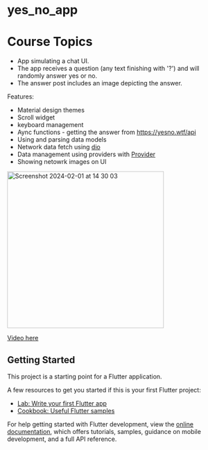 # yes_no_app

# Course Topics

- App simulating a chat UI.
- The app receives a question (any text finishing with '?') and will randomly answer yes or no.
- The answer post includes an image depicting the answer.

Features:
- Material design themes
- Scroll widget
- keyboard management
- Aync functions - getting the answer from https://yesno.wtf/api
- Using and parsing data models
- Network data fetch using [dio](https://pub.dev/packages/dio) 
- Data management using providers with [Provider](https://pub.dev/packages/provider)
- Showing netowrk images on UI

<img width="361" alt="Screenshot 2024-02-01 at 14 30 03" src="https://github.com/leoCarrillo-BTS/Flutter_03_yes_no_app/assets/60411044/f626771d-adcc-4876-a64d-1879bba5b418">

[Video here](https://drive.google.com/file/d/1sN3pLeelIdS7X5Y-MaAeujm0RY1KefKd/view?usp=drive_link)

## Getting Started

This project is a starting point for a Flutter application.

A few resources to get you started if this is your first Flutter project:

- [Lab: Write your first Flutter app](https://docs.flutter.dev/get-started/codelab)
- [Cookbook: Useful Flutter samples](https://docs.flutter.dev/cookbook)

For help getting started with Flutter development, view the
[online documentation](https://docs.flutter.dev/), which offers tutorials,
samples, guidance on mobile development, and a full API reference.
